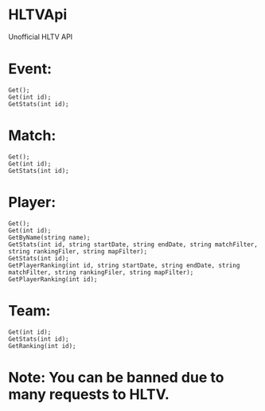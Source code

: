 # HLTVApi
Unofficial HLTV API
# Event:
	Get();
	Get(int id);
	GetStats(int id);
# Match:
	Get();
	Get(int id);
	GetStats(int id);
# Player:
	Get();
	Get(int id);
	GetByName(string name);
	GetStats(int id, string startDate, string endDate, string matchFilter, string rankingFiler, string mapFilter);
	GetStats(int id);
	GetPlayerRanking(int id, string startDate, string endDate, string matchFilter, string rankingFiler, string mapFilter);
	GetPlayerRanking(int id);
# Team:
	Get(int id);
	GetStats(int id);
	GetRanking(int id);

# Note: You can be banned due to many requests to HLTV.

